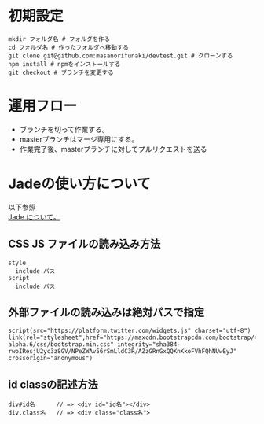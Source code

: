 # 初期設定
```
mkdir フォルダ名 # フォルダを作る
cd フォルダ名 # 作ったフォルダへ移動する
git clone git@github.com:masanorifunaki/devtest.git # クローンする
npm install # npmをインストールする
git checkout # ブランチを変更する
```
# 運用フロー
* ブランチを切って作業する。
* masterブランチはマージ専用にする。
* 作業完了後、masterブランチに対してプルリクエストを送る
# Jadeの使い方について
以下参照  
[Jade について。](https://gist.github.com/japboy/5402844)
## CSS JS ファイルの読み込み方法
```
style
  include パス
script
  include パス
```
## 外部ファイルの読み込みは絶対パスで指定
```
script(src="https://platform.twitter.com/widgets.js" charset="utf-8")
link(rel="stylesheet",href="https://maxcdn.bootstrapcdn.com/bootstrap/4.0.0-alpha.6/css/bootstrap.min.css" integrity="sha384-rwoIResjU2yc3z8GV/NPeZWAv56rSmLldC3R/AZzGRnGxQQKnKkoFVhFQhNUwEyJ" crossorigin="anonymous")
```
## id classの記述方法
```
div#id名      // => <div id="id名"></div>　
div.class名   // => <div class="class名">
```

